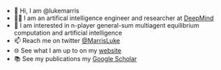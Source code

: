 - 👋 Hi, I am @lukemarris
- 👨‍💻 I am an artifical intelligence engineer and researcher at [DeepMind](https://www.deepmind.com/)
- 👀 I am interested in n-player general-sum multiagent equilibrium computation and artificial intelligence
- 📫 Reach me on twitter [@MarrisLuke](https://twitter.com/MarrisLuke)
- 🌐 See what I am up to on my [website](https://lukemarris.info/)
- 📚 See my publications my [Google Scholar](engineer)

<!---
lukemarris/lukemarris is a ✨ special ✨ repository because its `README.md` (this file) appears on your GitHub profile.
You can click the Preview link to take a look at your changes.
--->
